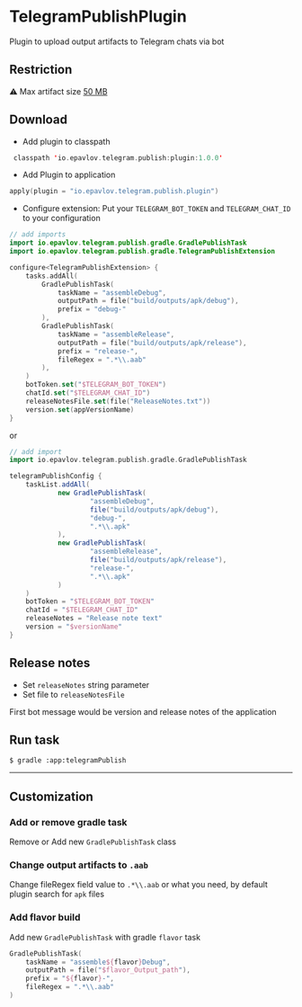 TelegramPublishPlugin
==============================
Plugin to upload output artifacts to Telegram chats via bot

Restriction
-----

⚠️ Max artifact size [50 MB][1]

Download
-----

- Add plugin to classpath

```kotlin
 classpath 'io.epavlov.telegram.publish:plugin:1.0.0'
```

- Add Plugin to application

```kotlin
apply(plugin = "io.epavlov.telegram.publish.plugin")
```

- Configure extension:
  Put your `TELEGRAM_BOT_TOKEN` and `TELEGRAM_CHAT_ID` to your configuration

```kotlin
// add imports
import io.epavlov.telegram.publish.gradle.GradlePublishTask
import io.epavlov.telegram.publish.gradle.TelegramPublishExtension

configure<TelegramPublishExtension> {
    tasks.addAll(
        GradlePublishTask(
            taskName = "assembleDebug",
            outputPath = file("build/outputs/apk/debug"),
            prefix = "debug-"
        ),
        GradlePublishTask(
            taskName = "assembleRelease",
            outputPath = file("build/outputs/apk/release"),
            prefix = "release-",
            fileRegex = ".*\\.aab"
        ),
    )
    botToken.set("$TELEGRAM_BOT_TOKEN")
    chatId.set("$TELEGRAM_CHAT_ID")
    releaseNotesFile.set(file("ReleaseNotes.txt"))
    version.set(appVersionName)
}
```

or

```groovy
// add import
import io.epavlov.telegram.publish.gradle.GradlePublishTask

telegramPublishConfig {
    taskList.addAll(
            new GradlePublishTask(
                    "assembleDebug",
                    file("build/outputs/apk/debug"),
                    "debug-",
                    ".*\\.apk"
            ),
            new GradlePublishTask(
                    "assembleRelease",
                    file("build/outputs/apk/release"),
                    "release-",
                    ".*\\.apk"
            )
    )
    botToken = "$TELEGRAM_BOT_TOKEN"
    chatId = "$TELEGRAM_CHAT_ID"
    releaseNotes = "Release note text"
    version = "$versionName"
}
```

Release notes
-----

- Set `releaseNotes` string parameter
- Set file to `releaseNotesFile`

First bot message would be version and release notes of the application


Run task
-----

```
$ gradle :app:telegramPublish 
```

--- 

Customization
-----

### Add or remove gradle task

Remove or Add new `GradlePublishTask` class

### Change output artifacts to `.aab`

Change fileRegex field value to `.*\\.aab` or what you need, by default plugin search for `apk` files

### Add flavor build

Add new `GradlePublishTask` with gradle `flavor` task

```kotlin
GradlePublishTask(
    taskName = "assemble${flavor}Debug",
    outputPath = file("$flavor_Output_path"),
    prefix = "${flavor}-",
    fileRegex = ".*\\.aab"
)
```

[1]: https://core.telegram.org/bots/api#senddocument